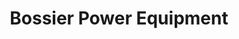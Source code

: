 ---
title: "Bossier Power Equipment"
url: /bossier-city/bossier-power-equipment/
shop: groundskeeping
---